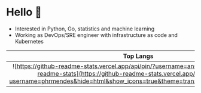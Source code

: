 # Hello 👋

- Interested in Python, Go, statistics and machine learning
- Working as DevOps/SRE engineer with infrastructure as code and Kubernetes

|                                                                                                               Top Langs                                                                                                                |                                                             Stats                                                             |
| :------------------------------------------------------------------------------------------------------------------------------------------------------------------------------------------------------------------------------------: | :---------------------------------------------------------------------------------------------------------------------------: |
| ![https://github-readme-stats.vercel.app/api/pin/?username=anuraghazra&feliz=github-readme-stats](https://github-readme-stats.vercel.app/api/top-langs/?username=phrmendes&hide=html&show_icons=true&theme=transparent&layout=compact) | ![](https://github-readme-stats.vercel.app/api?username=phrmendes&hide=html&show_icons=true&theme=transparent&layout=compact) |
